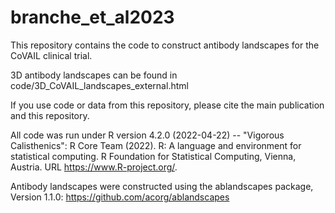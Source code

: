 # branche_et_al2023
This repository contains the code to construct antibody landscapes for the CoVAIL clinical trial.

3D antibody landscapes can be found in code/3D_CoVAIL_landscapes_external.html

If you use code or data from this repository, please cite the main publication and this repository.

All code was run under R version 4.2.0 (2022-04-22) -- "Vigorous Calisthenics":
R Core Team (2022). R: A language and environment for statistical computing. R Foundation for Statistical Computing,
  Vienna, Austria. URL https://www.R-project.org/.
  
Antibody landscapes were constructed using the ablandscapes package, Version 1.1.0: https://github.com/acorg/ablandscapes
